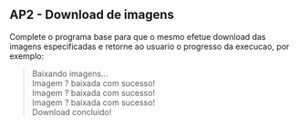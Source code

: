 ## AP2 - Download de imagens

Complete o programa base para que o mesmo efetue download das imagens especificadas e retorne ao usuario o progresso
da execucao, por exemplo:

> Baixando imagens...  
> Imagem ? baixada com sucesso!  
> Imagem ? baixada com sucesso!  
> Imagem ? baixada com sucesso!  
> Download concluido!  
